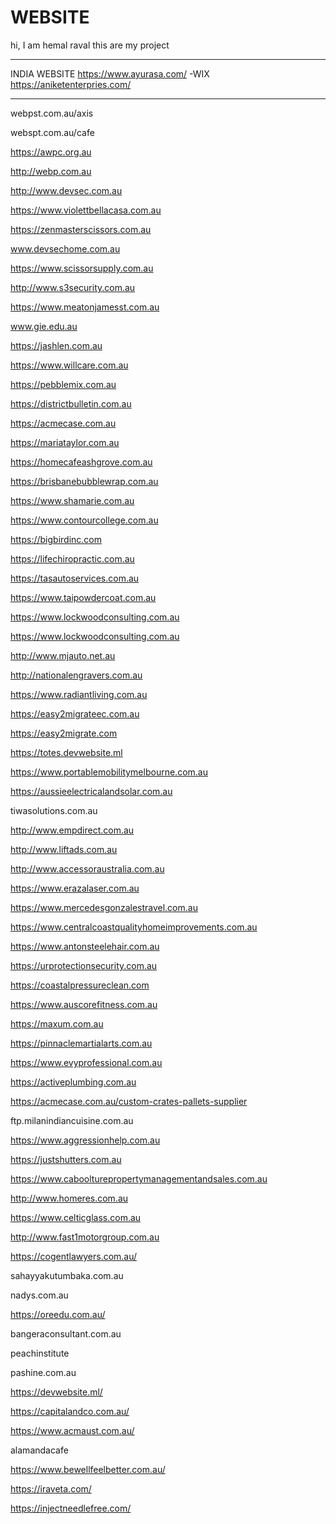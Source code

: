 # WEBSITE
hi,
 I am hemal raval
 this are my project

 *************************************************
 INDIA WEBSITE
 https://www.ayurasa.com/  -WIX
 https://aniketenterpries.com/ 
 *********************************************
 
 
 webpst.com.au/axis
 
 webspt.com.au/cafe
 
 https://awpc.org.au
 
 http://webp.com.au
 
http://www.devsec.com.au

https://www.violettbellacasa.com.au

https://zenmasterscissors.com.au

www.devsechome.com.au

https://www.scissorsupply.com.au

http://www.s3security.com.au

https://www.meatonjamesst.com.au

 www.gie.edu.au
 
https://jashlen.com.au

https://www.willcare.com.au

https://pebblemix.com.au

https://districtbulletin.com.au

https://acmecase.com.au

https://mariataylor.com.au

https://homecafeashgrove.com.au

https://brisbanebubblewrap.com.au

https://www.shamarie.com.au

https://www.contourcollege.com.au

https://bigbirdinc.com

https://lifechiropractic.com.au

https://tasautoservices.com.au

https://www.taipowdercoat.com.au

https://www.lockwoodconsulting.com.au

https://www.lockwoodconsulting.com.au

http://www.mjauto.net.au

http://nationalengravers.com.au

https://www.radiantliving.com.au

https://easy2migrateec.com.au

https://easy2migrate.com

https://totes.devwebsite.ml

https://www.portablemobilitymelbourne.com.au

https://aussieelectricalandsolar.com.au

tiwasolutions.com.au

http://www.empdirect.com.au

http://www.liftads.com.au

http://www.accessoraustralia.com.au

https://www.erazalaser.com.au

https://www.mercedesgonzalestravel.com.au

https://www.centralcoastqualityhomeimprovements.com.au

https://www.antonsteelehair.com.au

https://urprotectionsecurity.com.au

https://coastalpressureclean.com

https://www.auscorefitness.com.au

https://maxum.com.au

https://pinnaclemartialarts.com.au

https://www.evyprofessional.com.au

https://activeplumbing.com.au

https://acmecase.com.au/custom-crates-pallets-supplier

ftp.milanindiancuisine.com.au

https://www.aggressionhelp.com.au

https://justshutters.com.au

https://www.caboolturepropertymanagementandsales.com.au

http://www.homeres.com.au

https://www.celticglass.com.au

http://www.fast1motorgroup.com.au

https://cogentlawyers.com.au/

sahayyakutumbaka.com.au

nadys.com.au

https://oreedu.com.au/

bangeraconsultant.com.au

peachinstitute

pashine.com.au

https://devwebsite.ml/

https://capitalandco.com.au/

https://www.acmaust.com.au/

alamandacafe

https://www.bewellfeelbetter.com.au/

https://iraveta.com/

https://injectneedlefree.com/
